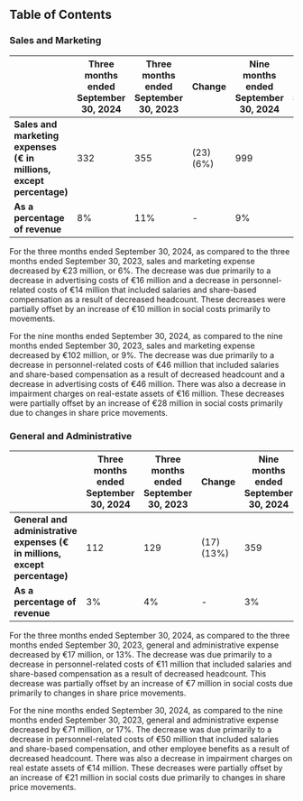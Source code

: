 ## Table of Contents

### Sales and Marketing

| | Three months ended September 30, 2024 | Three months ended September 30, 2023 | Change | Nine months ended September 30, 2024 | Nine months ended September 30, 2023 | Change |
|---|---|---|---|---|---|---|
| **Sales and marketing expenses (€ in millions, except percentage)** | 332 | 355 | (23) (6%) | 999 | 1,101 | (102) (9%) |
| **As a percentage of revenue** | 8% | 11% | - | 9% | 11% | - |

For the three months ended September 30, 2024, as compared to the three months ended September 30, 2023, sales and marketing expense decreased by €23 million, or 6%. The decrease was due primarily to a decrease in advertising costs of €16 million and a decrease in personnel-related costs of €14 million that included salaries and share-based compensation as a result of decreased headcount. These decreases were partially offset by an increase of €10 million in social costs primarily to movements.

For the nine months ended September 30, 2024, as compared to the nine months ended September 30, 2023, sales and marketing expense decreased by €102 million, or 9%. The decrease was due primarily to a decrease in personnel-related costs of €46 million that included salaries and share-based compensation as a result of decreased headcount and a decrease in advertising costs of €46 million. There was also a decrease in impairment charges on real-estate assets of €16 million. These decreases were partially offset by an increase of €28 million in social costs primarily due to changes in share price movements.

### General and Administrative

| | Three months ended September 30, 2024 | Three months ended September 30, 2023 | Change | Nine months ended September 30, 2024 | Nine months ended September 30, 2023 | Change |
|---|---|---|---|---|---|---|
| **General and administrative expenses (€ in millions, except percentage)** | 112 | 129 | (17) (13%) | 359 | 430 | (71) (17%) |
| **As a percentage of revenue** | 3% | 4% | - | 3% | 4% | - |

For the three months ended September 30, 2024, as compared to the three months ended September 30, 2023, general and administrative expense decreased by €17 million, or 13%. The decrease was due primarily to a decrease in personnel-related costs of €11 million that included salaries and share-based compensation as a result of decreased headcount. This decrease was partially offset by an increase of €7 million in social costs due primarily to changes in share price movements.

For the nine months ended September 30, 2024, as compared to the nine months ended September 30, 2023, general and administrative expense decreased by €71 million, or 17%. The decrease was due primarily to a decrease in personnel-related costs of €50 million that included salaries and share-based compensation, and other employee benefits as a result of decreased headcount. There was also a decrease in impairment charges on real estate assets of €14 million. These decreases were partially offset by an increase of €21 million in social costs due primarily to changes in share price movements.